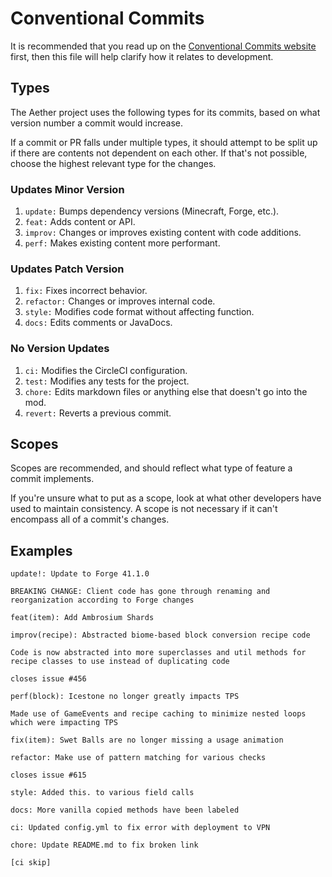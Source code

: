 # Conventional Commits
It is recommended that you read up on the [Conventional Commits  website](https://www.conventionalcommits.org/en/v1.0.0-beta.4/) first, then this file will help clarify how it relates to development.

## Types
The Aether project uses the following types for its commits, based on what version number a commit would increase. 

If a commit or PR falls under multiple types, it should attempt to be split up if there are contents not dependent on each other. If that's not possible, choose the highest relevant type for the changes.

### Updates Minor Version
1. `update:` Bumps dependency versions (Minecraft, Forge, etc.). 
2. `feat:` Adds content or API.
3. `improv:` Changes or improves existing content with code additions.
4. `perf:` Makes existing content more performant.

### Updates Patch Version
1. `fix:` Fixes incorrect behavior.
2. `refactor:` Changes or improves internal code.
3. `style:` Modifies code format without affecting function.
4. `docs:` Edits comments or JavaDocs.

### No Version Updates
1. `ci:` Modifies the CircleCI configuration.
2. `test:` Modifies any tests for the project.
3. `chore:` Edits markdown files or anything else that doesn't go into the mod.
4. `revert:` Reverts a previous commit.

## Scopes
Scopes are recommended, and should reflect what type of feature a commit implements.

If you're unsure what to put as a scope, look at what other developers have used to maintain consistency. A scope is not necessary if it can't encompass all of a commit's changes.

## Examples
```
update!: Update to Forge 41.1.0

BREAKING CHANGE: Client code has gone through renaming and reorganization according to Forge changes
```

```
feat(item): Add Ambrosium Shards
```

```
improv(recipe): Abstracted biome-based block conversion recipe code

Code is now abstracted into more superclasses and util methods for recipe classes to use instead of duplicating code

closes issue #456
```

```
perf(block): Icestone no longer greatly impacts TPS

Made use of GameEvents and recipe caching to minimize nested loops which were impacting TPS
```

```
fix(item): Swet Balls are no longer missing a usage animation
```

```
refactor: Make use of pattern matching for various checks

closes issue #615
```

```
style: Added this. to various field calls
```

```
docs: More vanilla copied methods have been labeled
```

```
ci: Updated config.yml to fix error with deployment to VPN
```

```
chore: Update README.md to fix broken link

[ci skip]
```